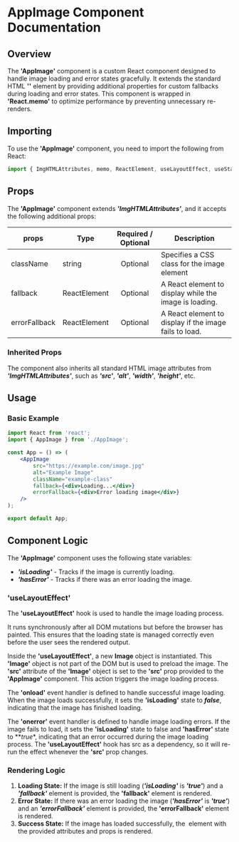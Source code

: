 # AppImage Component Documentation

## Overview

The **'AppImage'** component is a custom React component designed to handle image loading and error states gracefully. It extends the standard HTML **'<img>'** element by providing additional properties for custom fallbacks during loading and error states. This component is wrapped in **'React.memo'** to optimize performance by preventing unnecessary re-renders.

## Importing
To use the **'AppImage'** component, you need to import the following from React:

```javascript
import { ImgHTMLAttributes, memo, ReactElement, useLayoutEffect, useState } from 'react';
```
## Props

The **'AppImage'** component extends **_'ImgHTMLAttributes<HTMLImageElement>'_**, and it accepts the following additional props:

| props        | Type          | Required / Optional      | Description      |
| -------------| ------------- | :---: |--------------------------------------- |
| className    | string  | Optional          |Specifies a CSS class for the image element |
| fallback     | ReactElement  | Optional          |A React element to display while the image is loading. |
| errorFallback| ReactElement  | Optional           |A React element to display if the image fails to load. |

### Inherited Props
The component also inherits all standard HTML image attributes from **_'ImgHTMLAttributes<HTMLImageElement>'_**, such as **_'src'_**, **_'alt'_**, **_'width'_**, **_'height'_**, etc.

## Usage
### Basic Example

```jsx
import React from 'react';
import { AppImage } from './AppImage';

const App = () => (
    <AppImage
        src="https://example.com/image.jpg"
        alt="Example Image"
        className="example-class"
        fallback={<div>Loading...</div>}
        errorFallback={<div>Error loading image</div>}
    />
);

export default App;
```
## Component Logic

The **'AppImage'** component uses the following state variables:

- **_'isLoading'_** - Tracks if the image is currently loading.
- **_'hasError'_** - Tracks if there was an error loading the image.

### **'useLayoutEffect'**

The **'useLayoutEffect'** hook is used to handle the image loading process.

It runs synchronously after all DOM mutations but before the browser has painted.
This ensures that the loading state is managed correctly even before the user sees the rendered output.

Inside the **'useLayoutEffect'**, a new **Image** object is instantiated. This **'Image'** object is not part of the DOM but is used to preload the image. The **'src'** attribute of the **'Image'** object is set to the **'src'** prop provided to the **'AppImage'** component. This action triggers the image loading process.

The **'onload'** event handler is defined to handle successful image loading. When the image loads successfully, it sets the **'isLoading'** state to **_false_**, indicating that the image has finished loading.

The **'onerror'** event handler is defined to handle image loading errors.
If the image fails to load, it sets the **'isLoading'** state to false and **'hasError'** state to **_true_*, indicating that an error occurred during the image loading process.
The **'useLayoutEffect'** hook has src as a dependency, so it will re-run the effect whenever the **'src'** prop changes.

### Rendering Logic
1. **Loading State:** If the image is still loading (**_'isLoading'_** is **_'true'_**) and a **_'fallback'_** element is provided, the **'fallback'** element is rendered.
2. **Error State:** If there was an error loading the image (**_'hasError'_** is **_'true'_**) and an **_'errorFallback'_** element is provided, the **'errorFallback'** element is rendered.
3. **Success State:** If the image has loaded successfully, the **<img>** element with the provided attributes and props is rendered.
